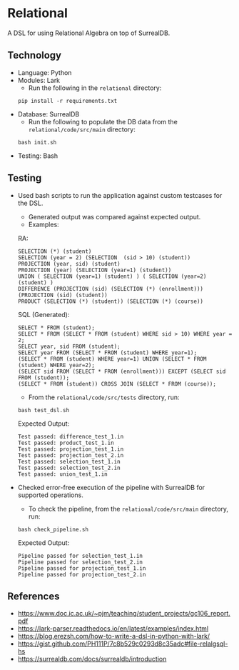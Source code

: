 # Relational
A DSL for using Relational Algebra on top of SurrealDB.

## Technology
- Language: Python
- Modules: Lark
    - Run the following in the `relational` directory:
    ```
    pip install -r requirements.txt
    ```
- Database: SurrealDB
    - Run the following to populate the DB data from the `relational/code/src/main` directory:
    ```
    bash init.sh
    ```
- Testing: Bash

## Testing
- Used bash scripts to run the application against custom testcases for the DSL.
    - Generated output was compared against expected output.
    - Examples:  
    
    RA:
    ```
    SELECTION (*) (student)
    SELECTION (year = 2) (SELECTION  (sid > 10) (student))
    PROJECTION (year, sid) (student)
    PROJECTION (year) (SELECTION (year=1) (student))
    UNION ( SELECTION (year=1) (student) ) ( SELECTION (year=2) (student) )
    DIFFERENCE (PROJECTION (sid) (SELECTION (*) (enrollment))) (PROJECTION (sid) (student))
    PRODUCT (SELECTION (*) (student)) (SELECTION (*) (course))
    ```

    SQL (Generated):
    ```
    SELECT * FROM (student);
    SELECT * FROM (SELECT * FROM (student) WHERE sid > 10) WHERE year = 2;
    SELECT year, sid FROM (student);
    SELECT year FROM (SELECT * FROM (student) WHERE year=1);
    (SELECT * FROM (student) WHERE year=1) UNION (SELECT * FROM (student) WHERE year=2);
    (SELECT sid FROM (SELECT * FROM (enrollment))) EXCEPT (SELECT sid FROM (student));
    (SELECT * FROM (student)) CROSS JOIN (SELECT * FROM (course));
    ```
    - From the `relational/code/src/tests` directory, run:
    ```
    bash test_dsl.sh
    ```
    Expected Output:
    ```
    Test passed: difference_test_1.in
    Test passed: product_test_1.in
    Test passed: projection_test_1.in
    Test passed: projection_test_2.in
    Test passed: selection_test_1.in
    Test passed: selection_test_2.in
    Test passed: union_test_1.in
    ```
- Checked error-free execution of the pipeline with SurrealDB for supported operations.
    - To check the pipeline, from the `relational/code/src/main` directory, run:
    ```
    bash check_pipeline.sh
    ```
    Expected Output:
    ```
    Pipeline passed for selection_test_1.in
    Pipeline passed for selection_test_2.in
    Pipeline passed for projection_test_1.in
    Pipeline passed for projection_test_2.in
    ```

## References
- https://www.doc.ic.ac.uk/~pjm/teaching/student_projects/gc106_report.pdf
- https://lark-parser.readthedocs.io/en/latest/examples/index.html
- https://blog.erezsh.com/how-to-write-a-dsl-in-python-with-lark/
- https://gist.github.com/PH111P/7c8b529c0293d8c35adc#file-relalgsql-hs
- https://surrealdb.com/docs/surrealdb/introduction